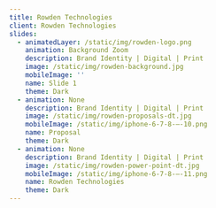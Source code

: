 ```yaml
---
title: Rowden Technologies
client: Rowden Technologies
slides:
  - animatedLayer: /static/img/rowden-logo.png
    animation: Background Zoom
    description: Brand Identity | Digital | Print
    image: /static/img/rowden-background.jpg
    mobileImage: ''
    name: Slide 1
    theme: Dark
  - animation: None
    description: Brand Identity | Digital | Print
    image: /static/img/rowden-proposals-dt.jpg
    mobileImage: /static/img/iphone-6-7-8-–-10.png
    name: Proposal
    theme: Dark
  - animation: None
    description: Brand Identity | Digital | Print
    image: /static/img/rowden-power-point-dt.jpg
    mobileImage: /static/img/iphone-6-7-8-–-11.png
    name: Rowden Technologies
    theme: Dark
---
```


